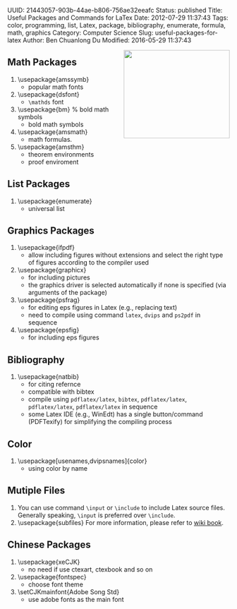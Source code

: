 UUID: 21443057-903b-44ae-b806-756ae32eeafc
Status: published
Title: Useful Packages and Commands for LaTex
Date: 2012-07-29 11:37:43
Tags: color, programming, list, Latex, package, bibliography, enumerate, formula, math, graphics
Category: Computer Science
Slug: useful-packages-for-latex
Author: Ben Chuanlong Du
Modified: 2016-05-29 11:37:43

<img src="http://dclong.github.io/media/latex/latex.gif" height="200" width="240" align="right"/>

## Math Packages

1. \usepackage{amssymb} 
    - popular math fonts
2. \usepackage{dsfont} 
    - `\mathds` font
3. \usepackage{bm} % bold math symbols
    + bold math symbols
4. \usepackage{amsmath} 
    + math formulas.
5. \usepackage{amsthm} 
    + theorem environments
    + proof enviroment

## List Packages

1. \usepackage{enumerate} 
    - universal list

## Graphics Packages

1. \usepackage{ifpdf} 
    - allow including figures without extensions and select the right type of figures according to the compiler used
2. \usepackage{graphicx} 
    - for including pictures
    - the graphics driver is selected automatically if none is specified (via arguments of the package) 
3. \usepackage{psfrag} 
    - for editing eps figures in Latex (e.g., replacing text)
    - need to compile using command `latex`, `dvips` and `ps2pdf` in sequence
4. \usepackage{epsfig} 
    - for including eps figures

## Bibliography

1. \usepackage{natbib} 
    - for citing refernce
    - compatible with bibtex
    - compile using `pdflatex/latex`, `bibtex`, `pdflatex/latex`, `pdflatex/latex`, `pdflatex/latex` in sequence
    - some Latex IDE (e.g., WinEdt) has a single button/command (PDFTexify) for simplifying the compiling process

## Color
1. \usepackage[usenames,dvipsnames]{color} 
    - using color by name

## Mutiple Files
1. You can use command `\input` or `\include` to include Latex source files. 
Generally speaking, 
`\input` is preferred over `\include`.
2. \usepackage{subfiles}
For more information, please refer to [wiki book](http://en.wikibooks.org/wiki/LaTeX/General_Guidelines).

## Chinese Packages

1. \usepackage{xeCJK} 
    + no need if use ctexart, ctexbook and so on
2. \usepackage{fontspec}
    + choose font theme 
3. \setCJKmainfont{Adobe Song Std} 
    + use adobe fonts as the main font

